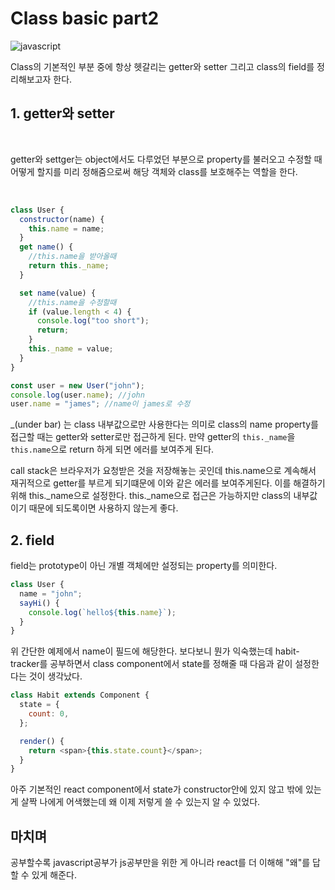 # Class basic part2

![javascript](https://upload.wikimedia.org/wikipedia/commons/thumb/9/99/Unofficial_JavaScript_logo_2.svg/210px-Unofficial_JavaScript_logo_2.svg.png)

Class의 기본적인 부분 중에 항상 헷갈리는 getter와 setter 그리고 class의 field를 정리해보고자 한다.

## 1. getter와 setter

<br>

getter와 settger는 object에서도 다루었던 부분으로 property를 불러오고 수정할 때 어떻게 할지를 미리 정해줌으로써 해당 객체와 class를 보호해주는 역할을 한다.

<br>

```javascript
class User {
  constructor(name) {
    this.name = name;
  }
  get name() {
    //this.name을 받아올때
    return this._name;
  }

  set name(value) {
    //this.name을 수정할때
    if (value.length < 4) {
      console.log("too short");
      return;
    }
    this._name = value;
  }
}

const user = new User("john");
console.log(user.name); //john
user.name = "james"; //name이 james로 수정
```

\_(under bar) 는 class 내부값으로만 사용한다는 의미로 class의 name property를 접근할 때는 getter와 setter로만 접근하게 된다. 만약 getter의 `this._name`을 `this.name`으로 return 하게 되면 에러를 보여주게 된다.

call stack은 브라우저가 요청받은 것을 저장해놓는 곳인데 this.name으로 계속해서 재귀적으로 getter를 부르게 되기떄문에 이와 같은 에러를 보여주게된다. 이를 해결하기위해 this.\_name으로 설정한다. this.\_name으로 접근은 가능하지만 class의 내부값이기 때문에 되도록이면 사용하지 않는게 좋다.

## 2. field

field는 prototype이 아닌 개별 객체에만 설정되는 property를 의미한다.

```javascript
class User {
  name = "john";
  sayHi() {
    console.log(`hello${this.name}`);
  }
}
```

위 간단한 예제에서 name이 필드에 해당한다. 보다보니 뭔가 익숙했는데 habit-tracker를 공부하면서 class component에서 state를 정해줄 때 다음과 같이 설정한다는 것이 생각났다.

```javascript
class Habit extends Component {
  state = {
    count: 0,
  };

  render() {
    return <span>{this.state.count}</span>;
  }
}
```

아주 기본적인 react component에서 state가 constructor안에 있지 않고 밖에 있는게 살짝 나에게 어색했는데 왜 이제 저렇게 쓸 수 있는지 알 수 있었다.

## 마치며

공부할수록 javascript공부가 js공부만을 위한 게 아니라 react를 더 이해해 "왜"를 답할 수 있게 해준다.

